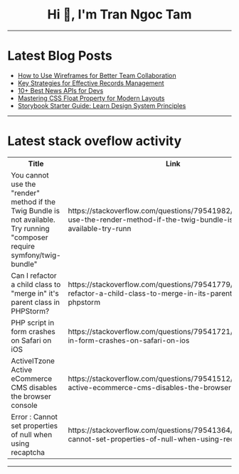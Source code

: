 <h1 align="center">Hi 👋, I'm Tran Ngoc Tam</h1>

---

# Latest Blog Posts 
<!-- BLOG-POST-LIST:START -->
- [How to Use Wireframes for Better Team Collaboration](https://dev.to/taskframe/how-to-use-wireframes-for-better-team-collaboration-27mc)
- [Key Strategies for Effective Records Management](https://dev.to/kara_masterson/key-strategies-for-effective-records-management-340h)
- [10+ Best News APIs for Devs](https://dev.to/mattthehobbydev/10-best-news-apis-for-devs-1fdi)
- [Mastering CSS Float Property for Modern Layouts](https://dev.to/thedevspace/mastering-css-float-property-for-modern-layouts-5bh7)
- [Storybook Starter Guide: Learn Design System Principles](https://dev.to/ckeditor/storybook-starter-guide-learn-design-system-principles-2b61)
<!-- BLOG-POST-LIST:END -->

---

# Latest stack oveflow activity
<table>
  <tr><th>Title</th><th>Link</th></tr>
  <!-- STACKOVERFLOW:START --><tr><td>You cannot use the &quot;render&quot; method if the Twig Bundle is not available. Try running &quot;composer require symfony/twig-bundle&quot;</td><td>https://stackoverflow.com/questions/79541982/you-cannot-use-the-render-method-if-the-twig-bundle-is-not-available-try-runn</td></tr><tr><td>Can I refactor a child class to &quot;merge in&quot; it&#39;s parent class in PHPStorm?</td><td>https://stackoverflow.com/questions/79541779/can-i-refactor-a-child-class-to-merge-in-its-parent-class-in-phpstorm</td></tr><tr><td>PHP script in form crashes on Safari on iOS</td><td>https://stackoverflow.com/questions/79541721/php-script-in-form-crashes-on-safari-on-ios</td></tr><tr><td>ActiveITzone Active eCommerce CMS disables the browser console</td><td>https://stackoverflow.com/questions/79541512/activeitzone-active-ecommerce-cms-disables-the-browser-console</td></tr><tr><td>Error : Cannot set properties of null when using recaptcha</td><td>https://stackoverflow.com/questions/79541364/error-cannot-set-properties-of-null-when-using-recaptcha</td></tr><!-- STACKOVERFLOW:END -->
</table>

---


